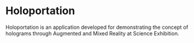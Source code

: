 # Holoportation
Holoportation is an application developed for demonstrating the concept of holograms through Augmented and Mixed Reality at Science Exhibition.